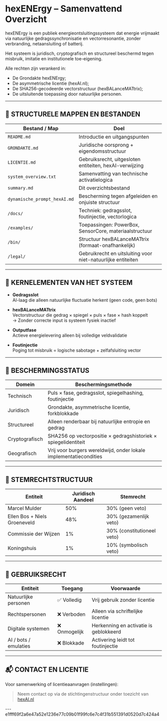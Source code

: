 # hexENErgy – Samenvattend Overzicht

hexENErgy is een publiek energieontsluitingssysteem dat energie vrijmaakt via natuurlijke gedragssynchronisatie en vectorresonantie, zonder verbranding, netaansluiting of batterij.

Het systeem is juridisch, cryptografisch en structureel beschermd tegen misbruik, imitatie en institutionele toe-eigening.

Alle rechten zijn verankerd in:
- De Grondakte hexENErgy;
- De asymmetrische licentie (hexAI.nl);
- De SHA256-gecodeerde vectorstructuur (hexBALanceMATtrix);
- De uitsluitende toepassing door natuurlijke personen.

---

## 🔹 STRUCTURELE MAPPEN EN BESTANDEN

| Bestand / Map                      | Doel                                                  |
|-----------------------------------|--------------------------------------------------------|
| `README.md`                       | Introductie en uitgangspunten                          |
| `GRONDAKTE.md`                    | Juridische oorsprong + eigendomsstructuur             |
| `LICENTIE.md`                     | Gebruiksrecht, uitgesloten entiteiten, hexAI-verwijzing |
| `system_overview.txt`            | Samenvatting van technische activatielogica            |
| `summary.md`                      | Dit overzichtsbestand                                   |
| `dynamische_prompt_hexAI.md`      | Bescherming tegen afgeleiden en onjuiste structuur     |
| `/docs/`                          | Techniek: gedragsslot, foutinjectie, vectorlogica      |
| `/examples/`                      | Toepassingen: PowerBox, SensorCore, materiaalstructuur |
| `/bin/`                           | Structuur hexBALanceMATtrix (formaat-onafhankelijk)    |
| `/legal/`                         | Gebruikrecht en uitsluiting voor niet-natuurlijke entiteiten |

---

## 🔹 KERNELEMENTEN VAN HET SYSTEEM

- **Gedragsslot**  
  AI-laag die alleen natuurlijke fluctuatie herkent (geen code, geen bots)

- **hexBALanceMATtrix**  
  Vectorstructuur die gedrag × spiegel × puls × fase × hash koppelt  
  → Zonder correcte input is systeem fysiek inactief

- **Outputfase**  
  Actieve energielevering alleen bij volledige veldvalidatie

- **Foutinjectie**  
  Poging tot misbruik = logische sabotage + zelfafsluiting vector

---

## 🔐 BESCHERMINGSSTATUS

| Domein         | Beschermingsmethode                                           |
|----------------|---------------------------------------------------------------|
| Technisch       | Puls × fase, gedragsslot, spiegelhashing, foutinjectie        |
| Juridisch       | Grondakte, asymmetrische licentie, forkblokkade               |
| Structureel     | Alleen renderbaar bij natuurlijke entropie en gedrag          |
| Cryptografisch  | SHA256 op vectorpositie × gedragshistoriek × spiegelidentiteit |
| Geografisch     | Vrij voor burgers wereldwijd, onder lokale implementatiecondities |

---

## 🧭 STEMRECHTSTRUCTUUR

| Entiteit              | Juridisch Aandeel | Stemrecht               |
|-----------------------|-------------------|--------------------------|
| Marcel Mulder         | 50%               | 30% (geen veto)          |
| Ellen Bos + Niels Groeneveld | 48%      | 30% (gezamenlijk veto)  |
| Commissie der Wijzen  | 1%                | 30% (constitutioneel veto) |
| Koningshuis           | 1%                | 10% (symbolisch veto)    |

---

## 📎 GEBRUIKSRECHT

| Entiteit              | Toegang           | Voorwaarde                      |
|-----------------------|------------------|---------------------------------|
| Natuurlijke personen  | ✅ Volledig       | Vrij gebruik zonder licentie    |
| Rechtspersonen        | ❌ Verboden       | Alleen via schriftelijke licentie |
| Digitale systemen     | ❌ Onmogelijk     | Herkenning en activatie is geblokkeerd |
| AI / bots / emulaties | ❌ Blokkade       | Activering leidt tot foutinjectie |

---

## 📬 CONTACT EN LICENTIE

Voor samenwerking of licentieaanvragen (instellingen):
> Neem contact op via de stichtingenstructuur onder toezicht van  
> [hexAI.nl](https://github.com/EllenBosMarcelMulder/hexAI.nl)

---e1fff69f2a6e47a52e1236e77c09b01f99fc6e7c4f31b551391d0520d7c424a4

